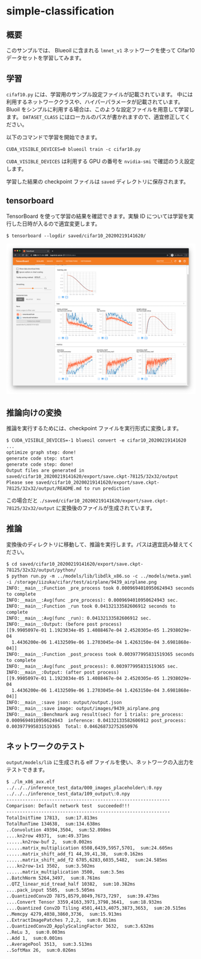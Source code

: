 # simple-classification

## 概要

このサンプルでは、 Blueoil に含まれる `lmnet_v1` ネットワークを使って Cifar10 データセットを学習してみます。

## 学習

`cifaf10.py` には、学習用のサンプル設定ファイルが記載されています。
中には利用するネットワーククラスや、ハイパーパラメータが記載されています。
Bluoil をシンプルに利用する場合は、このような設定ファイルを用意して学習します。
`DATASET_CLASS` にはローカルのパスが書かれますので、適宜修正してください。

以下のコマンドで学習を開始できます。

```
CUDA_VISIBLE_DEVICES=0 blueoil train -c cifar10.py
```

`CUDA_VISIBLE_DEVICES` は利用する GPU の番号を `nvidia-smi` で確認のうえ設定します。

学習した結果の checkpoint ファイルは `saved` ディレクトリに保存されます。


## tensorboard

TensorBoard を使って学習の結果を確認できます。実験 ID については学習を実行した日時が入るので適宜変更します。

```
$ tensorboard --logdir saved/cifar10_20200219141620/ 
```

![tensorboard](../images/tensorbaord_cifar10.png)

## 推論向けの変換

推論を実行するためには、checkpoint ファイルを実行形式に変換します。

```
$ CUDA_VISIBLE_DEVICES=-1 blueoil convert -e cifar10_20200219141620
...
optimize graph step: done!
generate code step: start
generate code step: done!
Output files are generated in saved/cifar10_20200219141620/export/save.ckpt-78125/32x32/output
Please see saved/cifar10_20200219141620/export/save.ckpt-78125/32x32/output/README.md to run prediction
```

この場合だと `./saved/cifar10_20200219141620/export/save.ckpt-78125/32x32/output`
に変換後のファイルが生成されています。

## 推論

変換後のディレクトリに移動して、推論を実行します。パスは適宜読み替えてください。

```
$ cd saved/cifar10_20200219141620/export/save.ckpt-78125/32x32/output/python/
$ python run.py -m ../models/lib/libdlk_x86.so -c ../models/meta.yaml -i /storage/iizuka/cifar/test/airplane/9439_airplane.png
INFO:__main__:Function _pre_process took 0.0009694010950624943 seconds to complete
INFO:__main__:Avg(func _pre_process): 0.0009694010950624943 sec.
INFO:__main__:Function _run took 0.04132133582606912 seconds to complete
INFO:__main__:Avg(func _run): 0.04132133582606912 sec.
INFO:__main__:Output: (before post process)
[[9.9905097e-01 1.1923034e-05 1.4088467e-04 2.4520305e-05 1.2938029e-04
  1.4436200e-06 1.4132509e-06 1.2703045e-04 1.4263150e-04 3.6981868e-04]]
INFO:__main__:Function _post_process took 0.003977995831519365 seconds to complete
INFO:__main__:Avg(func _post_process): 0.003977995831519365 sec.
INFO:__main__:Output: (after post process)
[[9.9905097e-01 1.1923034e-05 1.4088467e-04 2.4520305e-05 1.2938029e-04
  1.4436200e-06 1.4132509e-06 1.2703045e-04 1.4263150e-04 3.6981868e-04]]
INFO:__main__:save json: output/output.json
INFO:__main__:save image: output/images/9439_airplane.png
INFO:__main__:Benchmark avg result(sec) for 1 trials: pre_process: 0.0009694010950624943  inference: 0.04132133582606912 post_process: 0.003977995831519365  Total: 0.046268732752650976
```

## ネットワークのテスト

`output/models/lib` に生成される elf ファイルを使い、ネットワークの入出力をテストできます。

```
$ ./lm_x86_avx.elf ../../../inference_test_data/000_images_placeholder\:0.npy ../../../inference_test_data/109_output\:0.npy 
-------------------------------------------------------------
Comparison: Default network test  succeeded!!!
-------------------------------------------------------------
TotalInitTime 17813,  sum:17.813ms
TotalRunTime 134638,  sum:134.638ms
..Convolution 49394,3504,  sum:52.898ms
....kn2row 49371,  sum:49.371ms
......kn2row-buf 2,  sum:0.002ms
......matrix_multiplication 6508,6439,5957,5701,  sum:24.605ms
......matrix_shift_add_f1 44,39,41,38,  sum:0.162ms
......matrix_shift_add_f2 6785,6283,6035,5482,  sum:24.585ms
....kn2row-1x1 3502,  sum:3.502ms
......matrix_multiplication 3500,  sum:3.5ms
..BatchNorm 5264,3497,  sum:8.761ms
..QTZ_linear_mid_tread_half 10382,  sum:10.382ms
....pack_input 5505,  sum:5.505ms
..QuantizedConv2D 7875,8579,8049,7673,7297,  sum:39.473ms
....Convert Tensor 3359,4163,3971,3798,3641,  sum:18.932ms
....Quantized Conv2D Tiling 4501,4413,4075,3873,3653,  sum:20.515ms
..Memcpy 4279,4038,3860,3736,  sum:15.913ms
..ExtractImagePatches 7,2,2,  sum:0.011ms
..QuantizedConv2D_ApplyScalingFactor 3632,  sum:3.632ms
..ReLu 3,  sum:0.003ms
..Add 1,  sum:0.001ms
..AveragePool 3513,  sum:3.513ms
..SoftMax 26,  sum:0.026ms
```


